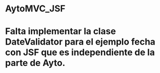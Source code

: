 # AytoMVC_JSF

# Falta implementar la clase DateValidator para el ejemplo fecha con JSF que es independiente de la parte de Ayto.
